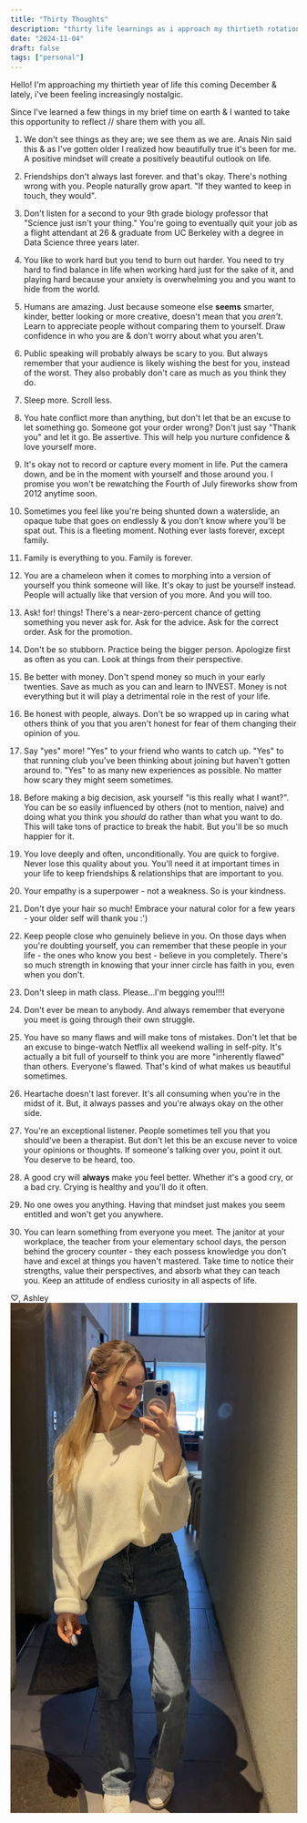 ```yaml
---
title: "Thirty Thoughts"
description: "thirty life learnings as i approach my thirtieth rotation around the sun"
date: "2024-11-04"
draft: false
tags: ["personal"]
---
```


Hello! I'm approaching my thirtieth year of life this coming December & lately, i've been feeling increasingly nostalgic. 

Since I've learned a few things in my brief time on earth & I wanted to take this opportunity to reflect // share them with you all. 
1. We don't see things as they are; we see them as we are. Anais Nin said this & as I've gotten older I realized how beautifully true it's been for me. A positive mindset will create a positively beautiful outlook on life.
   
2. Friendships don't always last forever. and that's okay. There's nothing wrong with you. People naturally grow apart. "If they wanted to keep in touch, they would".
   
3. Don't listen for a second to your 9th grade biology professor that "Science just isn't your thing." You're going to eventually quit your job as a flight attendant at 26 & graduate from UC Berkeley with a degree in Data Science three years later.
   
4. You like to work hard but you tend to burn out harder. You need to try hard to find balance in life when working hard just for the sake of it, and playing hard because your anxiety is overwhelming you and you want to hide from the world.
   
5. Humans are amazing. Just because someone else **seems** smarter, kinder, better looking or more creative, doesn't mean that you *aren't*. Learn to appreciate people without comparing them to yourself. Draw confidence in who you are & don't worry about what you aren't.
   
6. Public speaking will probably always be scary to you. But always remember that your audience is likely wishing the best for you, instead of the worst. They also probably don't care as much as you think they do.
   
7. Sleep more. Scroll less.
   
8. You hate conflict more than anything, but don't let that be an excuse to let something go. Someone got your order wrong? Don't just say "Thank you" and let it go. Be assertive. This will help you nurture confidence & love yourself more.
   
9. It's okay not to record or capture every moment in life. Put the camera down, and be in the moment with yourself and those around you. I promise you won't be rewatching the Fourth of July fireworks show from 2012 anytime soon.
   
10. Sometimes you feel like you're being shunted down a waterslide, an opaque tube that goes on endlessly & you don't know where you'll be spat out. This is a fleeting moment. Nothing ever lasts forever, except family.
   
11. Family is everything to you. Family is forever.
   
12. You are a chameleon when it comes to morphing into a version of yourself you think someone will like. It's okay to just be yourself instead. People will actually like that version of you more. And you will too.
   
13. Ask! for! things! There's a near-zero-percent chance of getting something you never ask for. Ask for the advice. Ask for the correct order. Ask for the promotion.
   
14. Don't be so stubborn. Practice being the bigger person. Apologize first as often as you can. Look at things from their perspective.
   
15. Be better with money. Don't spend money so much in your early twenties. Save as much as you can and learn to INVEST. Money is not everything but it will play a detrimental role in the rest of your life.
   
16. Be honest with people, always. Don't be so wrapped up in caring what others think of you that you aren't honest for fear of them changing their opinion of you.
   
17. Say "yes" more! "Yes" to your friend who wants to catch up. "Yes" to that running club you've been thinking about joining but haven't gotten around to. "Yes" to as many new experiences as possible. No matter how scary they might seem sometimes.
   
18. Before making a big decision, ask yourself "is this really what I want?". You can be so easily influenced by others (not to mention, naive) and doing what you think you *should* do rather than what you want to do. This will take tons of practice to break the habit. But you'll be so much happier for it.
   
19. You love deeply and often, unconditionally. You are quick to forgive. Never lose this quality about you. You'll need it at important times in your life to keep friendships & relationships that are important to you.
   
20. Your empathy is a superpower - not a weakness. So is your kindness.
   
21. Don't dye your hair so much! Embrace your natural color for a few years - your older self will thank you :')
   
22. Keep people close who genuinely believe in you. On those days when you're doubting yourself, you can remember that these people in your life - the ones who know you best - believe in you completely. There's so much strength in knowing that your inner circle has faith in you, even when you don't.
   
23. Don't sleep in math class. Please...I'm begging you!!!!
   
24. Don't ever be mean to anybody. And always remember that everyone you meet is going through their own struggle.
   
25. You have so many flaws and will make tons of mistakes. Don't let that be an excuse to binge-watch Netflix all weekend walling in self-pity. It's actually a bit full of yourself to think you are more "inherently flawed" than others. Everyone's flawed. That's kind of what makes us beautiful sometimes.
   
26. Heartache doesn't last forever. It's all consuming when you're in the midst of it. But, it always passes and you're always okay on the other side.
   
27. You're an exceptional listener. People sometimes tell you that you should've been a therapist. But don't let this be an excuse never to voice your opinions or thoughts. If someone's talking over you, point it out. You deserve to be heard, too.
   
28. A good cry will **always** make you feel better. Whether it's a good cry, or a bad cry. Crying is healthy and you'll do it often.
   
29. No one owes you anything. Having that mindset just makes you seem entitled and won't get you anywhere.
   
30. You can learn something from everyone you meet. The janitor at your workplace, the teacher from your elementary school days, the person behind the grocery counter - they each possess knowledge you don't have and excel at things you haven't mastered. Take time to notice their strengths, value their perspectives, and absorb what they can teach you. Keep an attitude of endless curiosity in all aspects of life.

♡, Ashley
![with love, ashley](../../images/me.JPG "with love, ashley")
